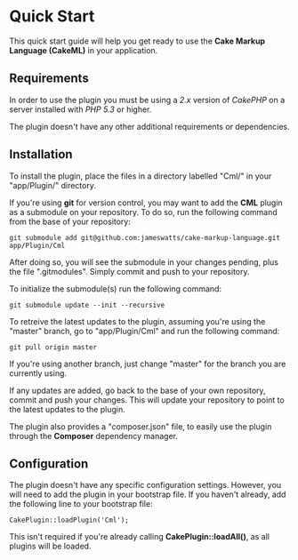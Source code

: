 Quick Start
===========

This quick start guide will help you get ready to use the **Cake Markup Language (CakeML)** in your application.

Requirements
------------

In order to use the plugin you must be using a *2.x* version of *CakePHP* on a server installed with *PHP* *5.3* or higher.

The plugin doesn't have any other additional requirements or dependencies.

Installation
------------

To install the plugin, place the files in a directory labelled "Cml/" in your "app/Plugin/" directory.

If you're using **git** for version control, you may want to add the **CML** plugin as a submodule on your repository. To do so, run the following command from the base of your repository:

```
git submodule add git@github.com:jameswatts/cake-markup-language.git app/Plugin/Cml
```

After doing so, you will see the submodule in your changes pending, plus the file ".gitmodules". Simply commit and push to your repository.

To initialize the submodule(s) run the following command:

```
git submodule update --init --recursive
```

To retreive the latest updates to the plugin, assuming you're using the "master" branch, go to "app/Plugin/Cml" and run the following command:

```
git pull origin master
```

If you're using another branch, just change "master" for the branch you are currently using.

If any updates are added, go back to the base of your own repository, commit and push your changes. This will update your repository to point to the latest updates to the plugin.

The plugin also provides a "composer.json" file, to easily use the plugin through the **Composer** dependency manager.

Configuration
-------------

The plugin doesn't have any specific configuration settings. However, you will need to add the plugin in your bootstrap file. If you haven't already, add the following line to your bootstrap file:

```
CakePlugin::loadPlugin('Cml');
```

This isn't required if you're already calling **CakePlugin::loadAll()**, as all plugins will be loaded.

